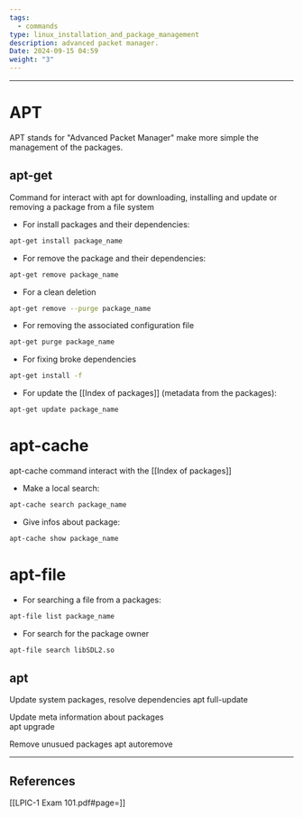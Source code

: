 ```yaml
---
tags:
  - commands
type: linux_installation_and_package_management
description: advanced packet manager.
Date: 2024-09-15 04:59
weight: "3"
---
```


___
# APT

APT stands for "Advanced Packet Manager" make more simple the management of the packages.

## apt-get

Command for interact with apt for downloading, installing and update or removing a package from a file system

- For install packages and their dependencies:
```bash
apt-get install package_name
```

- For remove the package and their dependencies:
```bash
apt-get remove package_name
```

- For a clean deletion
```bash
apt-get remove --purge package_name
```

- For removing the associated configuration file
```bash
apt-get purge package_name
```

- For fixing broke dependencies
```bash
apt-get install -f
```

- For update the [[Index of packages]] (metadata from the packages):
```bash
apt-get update package_name
```

# apt-cache

apt-cache command interact with the [[Index of packages]]

- Make a local search:
```bash
apt-cache search package_name
```

- Give infos about package:
```bash
apt-cache show package_name
```

# apt-file

- For searching a file from a packages:
```bash
apt-file list package_name
```

- For search for the package owner
```bash
apt-file search libSDL2.so
```


## apt

Update system packages, resolve dependencies 
apt full-update

Update meta information about packages\
apt upgrade

Remove unusued packages
apt autoremove
___
## References
[[LPIC-1 Exam 101.pdf#page=]]
